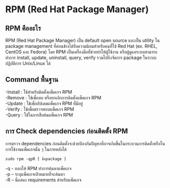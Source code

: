 # RPM (Red Hat Package Manager)
## RPM คืออะไร 
RPM (Red Hat Package Manager) เป็น default open source และเป็น utility ใน package management ที่ค่อนข้างได้รับความนิยมสำหรับคนที่ใช้ Red Hat (ex. RHEL, CentOS และ Fedora) โดย RPM เป็นเครื่องมือที่ช่วยทำให้ผู้ใช้งาน หรือผู้ดูแลระบบสามารถทำการ install, update, uninstall, query, verify รวมไปถึงจัดการ package ในระบบปฏิบัติการ Unix/Linux ได้

## Command พื้นฐาน
-Install : ใช้สำหรับติดตั้งแพ็คเกจ RPM\
-Remove : ใช้เพื่อลบ หรือยกเลิกการติดตั้งแพ็คเกจ RPM\
-Update : ใช้เพื่ออัปเดตแพ็คเกจ RPM ที่มีอยู่\
-Verify : ใช้เพื่อตรวจสอบแพ็คเกจ RPM\
-Query : ใช้ในการสืบค้นแพ็คเกจ RPM

## การ Check dependencies ก่อนติดตั้ง RPM
การตรวจ dependencies ก่อนติดตั้งจะช่วยป้องกันปัญหาที่อาจเกิดขึ้นในกระบวนการติดตั้งหรือในการใช้งานแพ็คเกจนั้น ๆ ในภายหลังได้
```
sudo rpm -qpR [ ชื่อpackage ]
```
  -q - บอกให้ RPM ทำการค้นหาแพ็คเกจ\
  -p – ระบุแพ็คเกจเป้าหมายที่จะค้นหา\
  -R – นี่แสดง requirements สำหรับแพ็คเกจ

